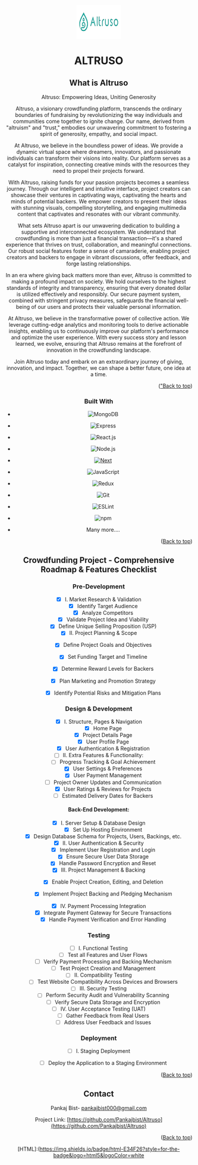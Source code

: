 ﻿
<a name="readme-top"></a>





<!-- PROJECT LOGO -->
<br />
<div align="center">
  <img src="Altruso-logo.png" alt="Logo" width="120" height="90">
  </a>


  <h1 align="center">ALTRUSO</h1>



<!-- 
<!-- TABLE OF CONTENTS -->
<!-- <details> -->
  <!-- <summary>Table of Contents</summary>
  <ol>
    <li>
      <a href="#about-the-project">About The Project</a>
      <ul>
        <li><a href="#built-with">Built With</a></li>
      </ul>
    </li>
    <li>
      <a href="#getting-started">Getting Started</a>
      <ul>
        <li><a href="#prerequisites">Prerequisites</a></li>
        <li><a href="#installation">Installation</a></li>
      </ul>
    </li>
    <li><a href="#usage">Usage</a></li>
    <li><a href="#roadmap">Roadmap</a></li>
    <li><a href="#contributing">Contributing</a></li>
    <li><a href="#license">License</a></li>
    <li><a href="#contact">Contact</a></li>
    <li><a href="#acknowledgments">Acknowledgments</a></li>
  </ol>
</details> -->



<!-- ABOUT THE PROJECT -->
## What is Altruso

Altruso: Empowering Ideas, Uniting Generosity

Altruso, a visionary crowdfunding platform, transcends the ordinary boundaries of fundraising by revolutionizing the way individuals and communities come together to ignite change. Our name, derived from "altruism" and "trust," embodies our unwavering commitment to fostering a spirit of generosity, empathy, and social impact.

At Altruso, we believe in the boundless power of ideas. We provide a dynamic virtual space where dreamers, innovators, and passionate individuals can transform their visions into reality. Our platform serves as a catalyst for inspiration, connecting creative minds with the resources they need to propel their projects forward.

With Altruso, raising funds for your passion projects becomes a seamless journey. Through our intelligent and intuitive interface, project creators can showcase their ventures in captivating ways, captivating the hearts and minds of potential backers. We empower creators to present their ideas with stunning visuals, compelling storytelling, and engaging multimedia content that captivates and resonates with our vibrant community.

What sets Altruso apart is our unwavering dedication to building a supportive and interconnected ecosystem. We understand that crowdfunding is more than just a financial transaction—it's a shared experience that thrives on trust, collaboration, and meaningful connections. Our robust social features foster a sense of camaraderie, enabling project creators and backers to engage in vibrant discussions, offer feedback, and forge lasting relationships.

In an era where giving back matters more than ever, Altruso is committed to making a profound impact on society. We hold ourselves to the highest standards of integrity and transparency, ensuring that every donated dollar is utilized effectively and responsibly. Our secure payment system, combined with stringent privacy measures, safeguards the financial well-being of our users and protects their valuable personal information.

At Altruso, we believe in the transformative power of collective action. We leverage cutting-edge analytics and monitoring tools to derive actionable insights, enabling us to continuously improve our platform's performance and optimize the user experience. With every success story and lesson learned, we evolve, ensuring that Altruso remains at the forefront of innovation in the crowdfunding landscape.

Join Altruso today and embark on an extraordinary journey of giving, innovation, and impact. Together, we can shape a better future, one idea at a time.

<p align="right">(<a href="#readme-top">"Back to top</a>)</p>



### Built With




- ![MongoDB][MongoDB]
- ![Express][Express.js]
- ![React.js]
- ![Node.js]
-   [![Next][Next.js]][Next-url]
- ![JavaScript]
- ![Redux]

- ![Git]
- ![ESLint]
- ![npm]
* Many more....


<p align="right">(<a href="#readme-top">Back to top</a>)</p>



<!-- GETTING STARTED -->

<!-- 
This is an example of how you may give instructions on setting up your project locally.
To get a local copy up and running follow these simple example steps.

### Prerequisites

This is an example of how to list things you need to use the software and how to install them.
* npm
  ```sh
  npm install npm@latest -g
  ```

### Installation

_Below is an example of how you can instruct your audience on installing and setting up your app. This template doesn't rely on any external dependencies or services._

1. Get a free API Key at [https://example.com](https://example.com)
2. Clone the repo
   ```sh
   git clone https://github.com/your_username_/Project-Name.git
   ```
3. Install NPM packages
   ```sh
   npm install
   ```
4. Enter your API in `config.js`
   ```js
   const API_KEY = 'ENTER YOUR API';
   ```

<p align="right">(<a href="#readme-top">back to top</a>)</p> -->

<!-- 

<!-- USAGE EXAMPLES -->
<!-- ## Usage

Use this space to show useful examples of how a project can be used. Additional screenshots, code examples and demos work well in this space. You may also link to more resources.

_For more examples, please refer to the [Documentation](https://example.com)_

<p align="right">(<a href="#readme-top">back to top</a>)</p>
 -->


<!-- ROADMAP -->
## Crowdfunding Project - Comprehensive Roadmap & Features Checklist

### Pre-Development

- [X] I. Market Research & Validation
    - [X] Identify Target Audience
    - [X] Analyze Competitors
    - [X] Validate Project Idea and Viability
    - [X] Define Unique Selling Proposition (USP)

- [X] II. Project Planning & Scope
    - [X] Define Project Goals and Objectives
    - [X] Set Funding Target and Timeline
    - [X] Determine Reward Levels for Backers
    - [X] Plan Marketing and Promotion Strategy
    - [X] Identify Potential Risks and Mitigation Plans



### Design & Development 
- [X] I. Structure, Pages & Navigation 
    - [X] Home Page
    - [X] Project Details Page
    - [x] User Profile Page
    - [X] User Authentication & Registration

- [ ] II. Extra Features & Functionality:
    - [ ] Progress Tracking & Goal Achievement
    - [X] User Settings & Preferences
    - [X] User Payment Management
    - [ ]  Project Owner Updates and Communication
    - [X] User Ratings & Reviews for Projects
    - [ ] Estimated Delivery Dates for Backers

#### Back-End Development:

- [X] I. Server Setup & Database Design
    - [X] Set Up Hosting Environment
    - [X] Design Database Schema for Projects, Users, Backings, etc.

- [X] II. User Authentication & Security
    - [X] Implement User Registration and Login
    - [X] Ensure Secure User Data Storage
    - [X] Handle Password Encryption and Reset

- [X] III. Project Management & Backing
    - [X] Enable Project Creation, Editing, and Deletion
    - [X] Implement Project Backing and Pledging Mechanism


- [X] IV. Payment Processing Integration
    -  [X] Integrate Payment Gateway for Secure Transactions
    - [X] Handle Payment Verification and Error Handling

### Testing 

- [ ] I. Functional Testing
   - [ ] Test all Features and User Flows
   - [ ] Verify Payment Processing and Backing Mechanism
   - [ ] Test Project Creation and Management

- [ ] II. Compatibility Testing
   - [ ] Test Website Compatibility Across Devices and Browsers

- [ ] III. Security Testing
   - [ ] Perform Security Audit and Vulnerability Scanning
   - [ ] Verify Secure Data Storage and Encryption

- [ ] IV. User Acceptance Testing (UAT)
   - [ ] Gather Feedback from Real Users
   - [ ] Address User Feedback and Issues

### Deployment 

- [ ] I. Staging Deployment
   - [ ] Deploy the Application to a Staging Environment


   

</details>
<p align="right">(<a href="#readme-top">Back to top</a>)</p>



<!-- CONTRIBUTING -->
<!-- 
## Contributing

Contributions are what make the open source community such an amazing place to learn, inspire, and create. Any contributions you make are **greatly appreciated**.

If you have a suggestion that would make this better, please fork the repo and create a pull request. You can also simply open an issue with the tag "enhancement".
Don't forget to give the project a star! Thanks again!

1. Fork the Project
2. Create your Feature Branch (`git checkout -b feature/AmazingFeature`)
3. Commit your Changes (`git commit -m 'Add some AmazingFeature'`)
4. Push to the Branch (`git push origin feature/AmazingFeature`)
5. Open a Pull Request

<p align="right">(<a href="#readme-top">back to top</a>)</p> -->


<!-- LICENSE -->
<!-- ## License

Distributed under the MIT License. See `LICENSE.txt` for more information.

<p align="right">(<a href="#readme-top">Back to top</a>)</p> -->


<!-- CONTACT -->
## Contact
Pankaj Bist- pankajbist000@gmail.com

Project Link: [https://github.com/Pankajbist/Altruso](https://github.com/Pankajbist/Altruso)

<p align="right">(<a href="#readme-top">Back to top</a>)</p> 



<!-- MARKDOWN LINKS & IMAGES -->
<!-- https://www.markdownguide.org/basic-syntax/#reference-style-links -->
[contributors-shield]: https://img.shields.io/github/contributors/othneildrew/Best-README-Template.svg?style=for-the-badge
[contributors-url]: https://github.com/othneildrew/Best-README-Template/graphs/contributors
[forks-shield]: https://img.shields.io/github/forks/othneildrew/Best-README-Template.svg?style=for-the-badge
[forks-url]: https://github.com/othneildrew/Best-README-Template/network/members
[stars-shield]: https://img.shields.io/github/stars/othneildrew/Best-README-Template.svg?style=for-the-badge
[stars-url]: https://github.com/othneildrew/Best-README-Template/stargazers
[issues-shield]: https://img.shields.io/github/issues/othneildrew/Best-README-Template.svg?style=for-the-badge
[issues-url]: https://github.com/othneildrew/Best-README-Template/issues
[license-shield]: https://img.shields.io/github/license/othneildrew/Best-README-Template.svg?style=for-the-badge
[license-url]: https://github.com/othneildrew/Best-README-Template/blob/master/LICENSE.txt
[linkedin-shield]: https://img.shields.io/badge/-LinkedIn-black.svg?style=for-the-badge&logo=linkedin&colorB=555
[linkedin-url]: https://linkedin.com/in/othneildrew
[product-screenshot]: images/screenshot.png
[Next.js]: https://img.shields.io/badge/next.js-000000?style=for-the-badge&logo=nextdotjs&logoColor=white
[Next-url]: https://nextjs.org/
[React.js]: https://img.shields.io/badge/React-20232A?style=for-the-badge&logo=react&logoColor=61DAFB
[React-url]: https://reactjs.org/
[Vue.js]: https://img.shields.io/badge/Vue.js-35495E?style=for-the-badge&logo=vuedotjs&logoColor=4FC08D
[Vue-url]: https://vuejs.org/
[Angular.io]: https://img.shields.io/badge/Angular-DD0031?style=for-the-badge&logo=angular&logoColor=white
[Angular-url]: https://angular.io/
[Svelte.dev]: https://img.shields.io/badge/Svelte-4A4A55?style=for-the-badge&logo=svelte&logoColor=FF3E00
[Svelte-url]: https://svelte.dev/
[Laravel.com]: https://img.shields.io/badge/Laravel-FF2D20?style=for-the-badge&logo=laravel&logoColor=white
[Laravel-url]: https://laravel.com
[Bootstrap.com]: https://img.shields.io/badge/Bootstrap-563D7C?style=for-the-badge&logo=bootstrap&logoColor=white
[Bootstrap-url]: https://getbootstrap.com
[JQuery.com]: https://img.shields.io/badge/jQuery-0769AD?style=for-the-badge&logo=jquery&logoColor=white
[JQuery-url]: https://jquery.com 
[MongoDB]:https://img.shields.io/badge/mongodb-47A248?style=for-the-badge&logo=mongodb&logoColor=white
[MongoDB-url]:https://www.mongodb.com/
 [Express.js]:https://img.shields.io/badge/express.js-000000?style=for-the-badge&logo=express&logoColor=white
 [React.js]:https://img.shields.io/badge/react.js-61DAFB?style=for-the-badge&logo=react&logoColor=white 
[Node.js]:https://img.shields.io/badge/node.js-339933?style=for-the-badge&logo=nodedotjs&logoColor=white
 [JavaScript]:https://img.shields.io/badge/javascript-F7DF1E?style=for-the-badge&logo=javascript&logoColor=black
 [HTML]:(https://img.shields.io/badge/html-E34F26?style=for-the-badge&logo=html5&logoColor=white 

[Redux]:https://img.shields.io/badge/redux-764ABC?style=for-the-badge&logo=redux&logoColor=white 
 [Axios]:https://img.shields.io/badge/axios-007EC6?style=for-the-badge&logo=axios&logoColor=white 
 [Git]:https://img.shields.io/badge/git-F05032?style=for-the-badge&logo=git&logoColor=white

 [ESLint]:https://img.shields.io/badge/eslint-4B32C3?style=for-the-badge&logo=eslint&logoColor=white
[npm]:https://img.shields.io/badge/npm-CB3837?style=for-the-badge&logo=npm&logoColor=white

